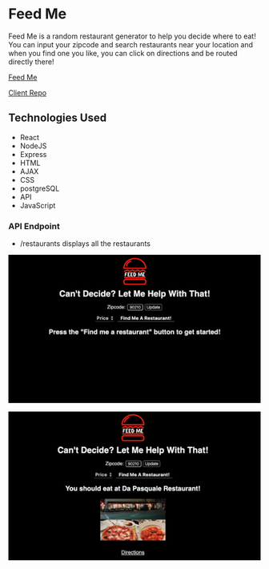 # Feed Me
Feed Me is a random restaurant generator to help you decide where to eat! You can input your zipcode and search restaurants near your location and when you find one you like, you can click on directions and be routed directly there!


[Feed Me](https://feedme-randomizer.herokuapp.com/)

[Client Repo](https://github.com/AustinT33/feedme-app)

## Technologies Used
- React
- NodeJS
- Express
- HTML
- AJAX
- CSS
- postgreSQL
- API
- JavaScript

### API Endpoint
- /restaurants displays all the restaurants

![feedme-start-page](https://github.com/AustinT33/FeedMe-App/blob/master/src/pictures/Screen%20Shot%202020-01-28%20at%208.10.45%20PM.png?raw=true)

![feedme-start-working](https://github.com/AustinT33/FeedMe-App/blob/master/src/pictures/Screen%20Shot%202020-01-28%20at%208.11.10%20PM.png?raw=true)